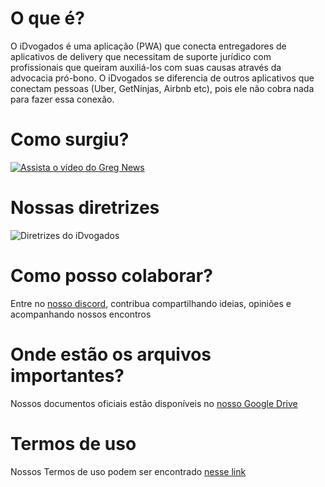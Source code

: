 # O que é?
O iDvogados é uma aplicação (PWA) que conecta entregadores de aplicativos de delivery que necessitam de suporte jurídico com profissionais que queiram auxiliá-los com suas causas através da advocacia pró-bono.
O iDvogados se diferencia de outros aplicativos que conectam pessoas (Uber, GetNinjas, Airbnb etc), pois ele não cobra nada para fazer essa conexão.

# Como surgiu?
[![Assista o vídeo do Greg News](https://iili.io/JarXJj.png)](https://youtu.be/v3B9w6wWNQA?t=1865) 

# Nossas diretrizes
![Diretrizes do iDvogados](https://iili.io/JarfHv.png)

# Como posso colaborar?
Entre no [nosso discord](https://discord.gg/b5a7Pct), contribua compartilhando ideias, opiniões e acompanhando nossos encontros

# Onde estão os arquivos importantes?
Nossos documentos oficiais estão disponíveis no [nosso Google Drive](https://drive.google.com/open?id=1ViXEGXaqolB2hwR5xazHvXEjQAlPupgj)

<!--
# Código de conduta
Nosso código de conduta pode ser encontrado [nesse link](code-of-conduct/)
-->
# Termos de uso
Nossos Termos de uso podem ser encontrado [nesse link](https://idvogados.github.io/termos-de-uso/)
